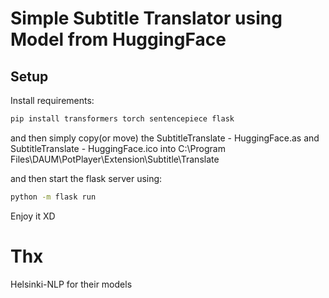 # Simple Subtitle Translator using Model from HuggingFace

## Setup

Install requirements:

``` sh
pip install transformers torch sentencepiece flask
```

and then simply copy(or move) the SubtitleTranslate - HuggingFace.as and SubtitleTranslate - HuggingFace.ico into C:\Program Files\DAUM\PotPlayer\Extension\Subtitle\Translate 

and then start the flask server using:

``` sh
python -m flask run
```

Enjoy it XD

# Thx

Helsinki-NLP for their models
